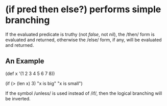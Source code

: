 # (if pred then else?) performs simple branching
If the evaluated predicate is truthy (not _false_, not _nil_), the /then/ form is evaluated and returned, otherwise the /else/ form, if any, will be evaluated and returned.

## An Example

  (def x '(1 2 3 4 5 6 7 8))

  (if (> (len x) 3)
    "x is big"
    "x is small")

If the symbol /unless/ is used instead of /if/, then the logical branching will be inverted.
